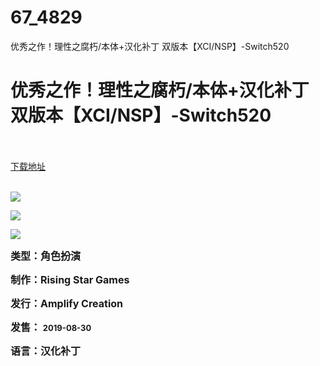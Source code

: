 # 67_4829
优秀之作！理性之腐朽/本体+汉化补丁 双版本【XCI/NSP】-Switch520
# 优秀之作！理性之腐朽/本体+汉化补丁 双版本【XCI/NSP】-Switch520
 <br/></br>
[下载地址](https://www.switch520.cc/article/4829 "下载地址")
<br/></br>

<p><span><strong><img src="https://s1.ax1x.com/2020/06/03/tUEdvd.jpg"></strong></span></p>
<p><span><strong><img src="https://s1.ax1x.com/2020/06/03/tUE0KA.jpg"></strong></span></p>
<p><span><strong><img src="https://s1.ax1x.com/2020/06/03/tUEDbt.jpg"></strong></span></p>
<p><span></span></p>
<p><span><strong><span style="font-size: 16px">类型：角色扮演</span></strong></span></p>
<p><span><strong><span style="font-size: 16px">制作：Rising Star Games</span></strong></span></p>
<p><span><strong><span style="font-size: 16px">发行：Amplify Creation</span></strong></span></p>
<p><span><strong><span style="font-size: 16px">发售：&nbsp;<a style="font-size: 13px">2019-08-30</a></span></strong></span></p>
<p><span><strong><span style="font-size: 16px">语言：汉化补丁</span></strong></span></p>
<p><span><strong><br></strong></span></p>
